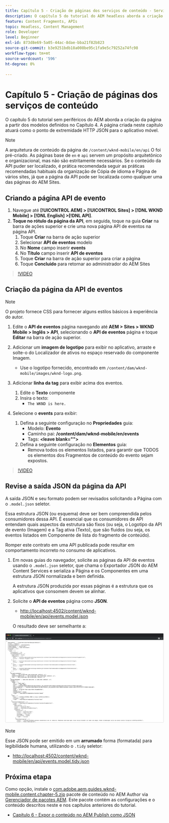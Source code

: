 ```yaml
---
title: Capítulo 5 - Criação de páginas dos serviços de conteúdo - Serviços de conteúdo
description: O capítulo 5 do tutorial do AEM headless aborda a criação de páginas a partir dos modelos definidos no Capítulo 4. Essas páginas atuarão como pontos de extremidade HTTP JSON.
feature: Content Fragments, APIs
topic: Headless, Content Management
role: Developer
level: Beginner
exl-id: 873d8e69-5a05-44ac-8dae-bba21f82b823
source-git-commit: b3e9251bdb18a008be95c1fa9e5c79252a74fc98
workflow-type: tm+mt
source-wordcount: '596'
ht-degree: 0%

---
```


# Capítulo 5 - Criação de páginas dos serviços de conteúdo

O capítulo 5 do tutorial sem periféricos do AEM aborda a criação da página a partir dos modelos definidos no Capítulo 4. A página criada neste capítulo atuará como o ponto de extremidade HTTP JSON para o aplicativo móvel.

>[!NOTE]
>
> A arquitetura de conteúdo da página de `/content/wknd-mobile/en/api` O foi pré-criado. As páginas base de `en` e `api` servem um propósito arquitetônico e organizacional, mas não são estritamente necessários. Se o conteúdo da API puder ser localizado, é prática recomendada seguir as práticas recomendadas habituais da organização de Cópia de idioma e Página de vários sites, já que a página da API pode ser localizada como qualquer uma das páginas do AEM Sites.

## Criando a página API de evento

1. Navegue até **[!UICONTROL AEM] > [!UICONTROL Sites] > [!DNL WKND Mobile] > [!DNL English] >[!DNL API]**.
1. **Toque no rótulo da página da API**, em seguida, toque na guia **Criar** na barra de ações superior e crie uma nova página API de eventos na página API.
   1. Toque **Criar** na barra de ação superior
   1. Selecionar **API de eventos** modelo
   1. No **Nome** campo inserir **events**
   1. No **Título** campo inserir **API de eventos**
   1. Toque **Criar** na barra de ação superior para criar a página
   1. Toque **Concluído** para retornar ao administrador do AEM Sites

>[!VIDEO](https://video.tv.adobe.com/v/28340?quality=12&learn=on)

## Criação da página da API de eventos

>[!NOTE]
>
> O projeto fornece CSS para fornecer alguns estilos básicos à experiência do autor.

1. Edite o **API de eventos** página navegando até **AEM > Sites > WKND Mobile > Inglês > API**, selecionando o **API de eventos** página e toque **Editar** na barra de ação superior.
1. Adicionar um **imagem de logotipo** para exibir no aplicativo, arraste e solte-o do Localizador de ativos no espaço reservado do componente Imagem.
   * Use o logotipo fornecido, encontrado em `/content/dam/wknd-mobile/images/wknd-logo.png`.

1. Adicionar **linha da tag** para exibir acima dos eventos.
   1. Edite o **Texto** componente
   1. Insira o texto:
      * `The WKND is here.`

1. Selecione o **events** para exibir:
   1. Defina a seguinte configuração no **Propriedades** guia:
      * Modelo: **Evento**
      * Caminho pai: **/content/dam/wknd-mobile/en/events**
      * Tags: **&lt;leave blank=&quot;&quot;>**
   1. Defina a seguinte configuração no **Elementos** guia:
      * Remova todos os elementos listados, para garantir que TODOS os elementos dos Fragmentos de conteúdo do evento sejam expostos.

>[!VIDEO](https://video.tv.adobe.com/v/28339?quality=12&learn=on)

## Revise a saída JSON da página da API

A saída JSON e seu formato podem ser revisados solicitando a Página com o `.model.json` seletor.

Essa estrutura JSON (ou esquema) deve ser bem compreendida pelos consumidores dessa API. É essencial que os consumidores de API entendam quais aspectos da estrutura são fixos (ou seja, o Logotipo da API de evento (Imagem) e a Tag ativa (Texto), que são fluidos (ou seja, os eventos listados em Componente de lista do fragmento de conteúdo).

Romper este contrato em uma API publicada pode resultar em comportamento incorreto no consumo de aplicativos.

1. Em novas guias do navegador, solicite as páginas da API de eventos usando o `.model.json` seletor, que chama o Exportador JSON do AEM Content Services e serializa a Página e os Componentes em uma estrutura JSON normalizada e bem definida.

   A estrutura JSON produzida por essas páginas é a estrutura que os aplicativos que consomem devem se alinhar.

1. Solicite o **API de eventos** página como **JSON**.

   * [http://localhost:4502/content/wknd-mobile/en/api/events.model.json](http://localhost:4502/content/wknd-mobile/en/api/events.model.tidy.json)

   O resultado deve ser semelhante a:

![Saída JSON do AEM Content Services](assets/chapter-5/json-output.png)

>[!NOTE]
>
> Esse JSON pode ser emitido em um **arrumado** forma (formatada) para legibilidade humana, utilizando o `.tidy` seletor:
> * [http://localhost:4502/content/wknd-mobile/en/api/events.model.tidy.json](http://localhost:4502/content/wknd-mobile/en/api/events.model.tidy.json)


## Próxima etapa

Como opção, instale o [com.adobe.aem.guides.wknd-mobile.content.chapter-5.zip](https://github.com/adobe/aem-guides-wknd-mobile/releases/latest) pacote de conteúdo no AEM Author via [Gerenciador de pacotes AEM](http://localhost:4502/crx/packmgr/index.jsp). Este pacote contém as configurações e o conteúdo descritos neste e nos capítulos anteriores do tutorial.

* [Capítulo 6 - Expor o conteúdo no AEM Publish como JSON](./chapter-6.md)
